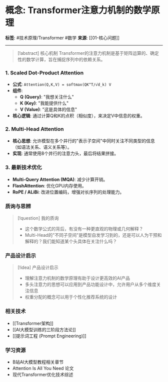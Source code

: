 # 概念: Transformer注意力机制的数学原理

**标签**: #技术原理/Transformer #数学
**来源**: [[01-核心问题]]

---

> [!abstract] 核心机制
> Transformer的注意力机制是基于矩阵运算的、确定性的数学计算，旨在捕捉序列中的依赖关系。

### 1. Scaled Dot-Product Attention
- **公式**: `Attention(Q,K,V) = softmax(QK^T/√d_k) V`
- **组件**:
    - **Q (Query)**: "我想关注什么"
    - **K (Key)**: "我能提供什么"
    - **V (Value)**: "这是具体的信息"
- **核心逻辑**: 通过计算Q和K的点积（相似度），来决定V中信息的权重。

### 2. Multi-Head Attention
- **核心思想**: 允许模型在多个并行的"表示子空间"中同时关注不同类型的信息（如语法关系、语义关系等）。
- **实现**: 通常使用8个并行的注意力头，最后将结果拼接。

### 3. 最新技术优化
- **Multi-Query Attention (MQA)**: 减少计算开销。
- **FlashAttention**: 优化GPU内存使用。
- **RoPE / ALiBi**: 改进位置编码，增强对长序列的处理能力。

### 质询与思辨
> [!question] 我的质询
> - 这个数学公式的背后，有没有一种更直观的物理或几何解释？
> - Multi-Head的"不同子空间"是模型自发学习到的，还是可以人为干预和解释的？我们能知道某个头具体在关注什么吗？

### 产品设计启示
> [!idea] 产品设计启示
> - 理解注意力机制的数学原理有助于设计更高效的AI产品
> - 多头注意力的思想可以应用到产品功能设计中，允许用户从多个维度关注信息
> - 权重分配的概念可以用于个性化推荐系统的设计

### 相关技术
- [[Transformer架构]]
- [[AI大模型训练的三阶段方法论]]
- [[提示词工程 (Prompt Engineering)]]

### 学习资源
- B站AI大模型教程相关章节
- Attention Is All You Need 论文
- 现代Transformer优化技术综述